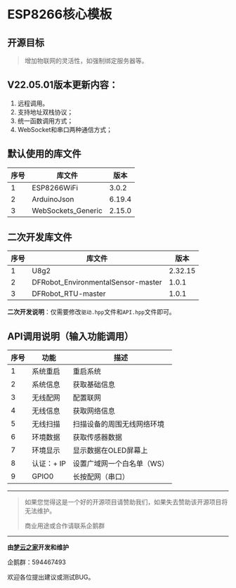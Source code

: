 #  **ESP8266**核心模板



## 开源目标

> 增加物联网的灵活性，如强制绑定服务器等。



## V22.05.01版本更新内容：

1. 远程调用。
2. 支持地址双栈协议；
3. 统一函数调用方式；
4. WebSocket和串口两种通信方式；




## 默认使用的库文件

| 序号 | 库文件             | 版本   |
| ---- | ------------------ | ------ |
| 1    | ESP8266WiFi        | 3.0.2  |
| 2    | ArduinoJson        | 6.19.4 |
| 3    | WebSockets_Generic | 2.15.0 |



## 二次开发库文件

| 序号 | 库文件                             | 版本    |
| ---- | ---------------------------------- | ------- |
| 1    | U8g2                               | 2.32.15 |
| 2    | DFRobot_EnvironmentalSensor-master | 1.0.1   |
| 3    | DFRobot_RTU-master                 | 1.0.1   |

**二次开发说明**：仅需要修改`驱动.hpp`文件和`API.hpp`文件即可。



## API调用说明（输入功能调用）

| 序号 | 功能       | 描述                       |
| ---- | ---------- | -------------------------- |
| 1    | 系统重启   | 重启系统                   |
| 2    | 系统信息   | 获取基础信息               |
| 3    | 无线配网   | 配置联网                   |
| 4    | 无线信息   | 获取网络信息               |
| 5    | 无线扫描   | 扫描设备的周围无线网络环境 |
| 6    | 环境数据   | 获取传感器数据             |
| 7    | 环境显示   | 显示数据在OLED屏幕上       |
| 8    | 认证：+ IP | 设置广域网一个白名单（WS） |
| 9    | GPIO0      | 长按配网（串口）           |



---



> 如果您觉得这是一个好的开源项目请赞助我们，如果失去赞助该开源项目将无法维护。
> 
> 商业用途或合作请联系企鹅群



---



**由[梦云之家](http://mengyuns.com)开发和维护**


企鹅群：594467493


欢迎各位提出建议或测试BUG。
